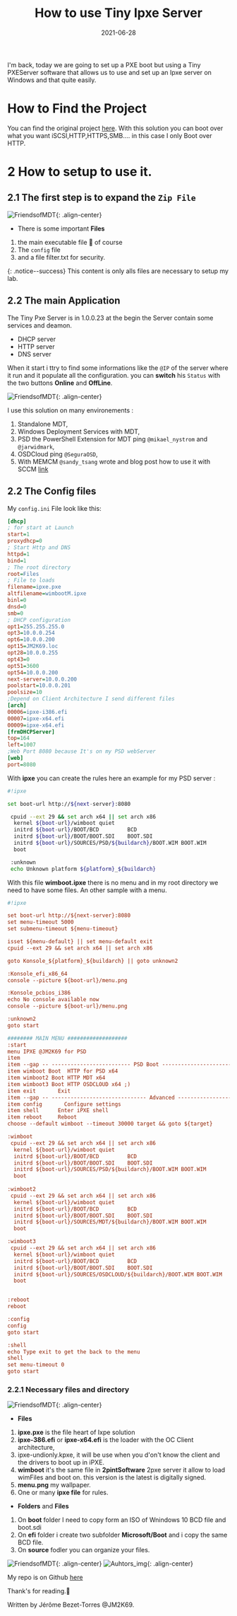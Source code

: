 ﻿---
layout: single
title: "How to use Tiny Ipxe Server"
date: 2021-06-28
tags: 
  - OSD
  - IPxe
  - MDT
  - 'Microsoft Deployment Toolkit'
  - OSDCLOUD
  - MEMCM
categories:
  - Powershell
  - OSD
published: true
comments: true
author_profile: true
header:
  teaserlogo:
  teaser: ''
  image: img/headers/mountain03_1920x500.jpg
  caption:
gallery:

  - image_path: ''
    url: ''
    title: ''
toc: true
toc_sticky: true
toc_label: "Table of content"
---


I'm back, today we are going to set up a PXE boot but using a Tiny PXEServer software that allows us to use and set up an Ipxe server on Windows and that quite easily. 

# How to Find the Project

You can find the original project [here](https://github.com/erwan2212/tinypxeserver). With this solution you can boot over what you want iSCSI,HTTP,HTTPS,SMB.... in this case I only Boot over HTTP.


# 2 How to setup to use it.

## 2.1 The **first step** is to expand the `Zip File`

![FriendsofMDT](/img/Ipxe.png){: .align-center}

* There is some important **Files**

1. the main executable file 🤣 of course
1. The `config` file
1. and a file filter.txt for security.


{: .notice--success}
This content is only alls files are necessary to setup my lab.

## 2.2 The main Application

The Tiny Pxe Server is in 1.0.0.23 at the begin the Server contain some services and deamon.
* DHCP server
* HTTP server
* DNS server

When it start i ttry to find some informations like the `@IP` of the server where it run and it populate all the configuration. you can **switch** his `Status` with the two buttons **Online** and **OffLine**.

![FriendsofMDT](/img/Ipxe2.png){: .align-center}

I use this solution on many environements :

1. Standalone MDT,
1. Windows Deployment Services with MDT,
1. PSD the PowerShell Extension for MDT ping `@mikael_nystrom` and `@jarwidmark`,
1. OSDCloud ping `@SeguraOSD`,
1. With MEMCM `@sandy_tsang` wrote and blog post how to use it with SCCM [link](https://sandyzeng.com/ipxe-sccm/)

## 2.2 The Config files

My `config.ini` File look like this:

```ini
[dhcp]
; for start at Launch
start=1
proxydhcp=0
; Start Http and DNS
httpd=1
bind=1
; The root directory
root=Files
; File to loads
filename=ipxe.pxe
altfilename=wimbootM.ipxe
binl=0
dnsd=0
smb=0
; DHCP configuration
opt1=255.255.255.0
opt3=10.0.0.254
opt6=10.0.0.200
opt15=JM2K69.loc
opt28=10.0.0.255
opt43=0
opt51=3600
opt54=10.0.0.200
next-server=10.0.0.200
poolstart=10.0.0.201
poolsize=10
;Depend on Client Architecture I send different files
[arch]
00006=ipxe-i386.efi
00007=ipxe-x64.efi
00009=ipxe-x64.efi
[frmDHCPServer]
top=164
left=1007
;Web Port 8080 because It's on my PSD webServer
[web]
port=8080
```

With **ipxe** you can create the rules here an example for my PSD server :
```bash
#!ipxe

set boot-url http://${next-server}:8080

 cpuid --ext 29 && set arch x64 || set arch x86
  kernel ${boot-url}/wimboot quiet
  initrd ${boot-url}/BOOT/BCD         BCD
  initrd ${boot-url}/BOOT/BOOT.SDI    BOOT.SDI
  initrd ${boot-url}/SOURCES/PSD/${buildarch}/BOOT.WIM BOOT.WIM
  boot

 :unknown
 echo Unknown platform ${platform}_${buildarch}
```
With this file **wimboot.ipxe** there is no menu and in my root directory we need to have some files. An other sample with a menu.

```ini
#!ipxe

set boot-url http://${next-server}:8080
set menu-timeout 5000
set submenu-timeout ${menu-timeout}

isset ${menu-default} || set menu-default exit
cpuid --ext 29 && set arch x64 || set arch x86

goto Konsole_${platform}_${buildarch} || goto unknown2

:Konsole_efi_x86_64
console --picture ${boot-url}/menu.png 

:Konsole_pcbios_i386
echo No console available now
console --picture ${boot-url}/menu.png 

:unknown2
goto start

######## MAIN MENU ###################
:start
menu IPXE @JM2K69 for PSD
item
item --gap -- ------------------------- PSD Boot ------------------------------------------
item wimboot Boot  HTTP for PSD x64
item wimboot2 Boot HTTP MDT x64
item wimboot3 Boot HTTP OSDCLOUD x64 ;)
item exit       Exit 
item --gap -- ------------------------------ Advanced -------------------------------------
item config       Configure settings
item shell      Enter iPXE shell
item reboot     Reboot
choose --default wimboot --timeout 30000 target && goto ${target}

:wimboot
 cpuid --ext 29 && set arch x64 || set arch x86
  kernel ${boot-url}/wimboot quiet
  initrd ${boot-url}/BOOT/BCD         BCD
  initrd ${boot-url}/BOOT/BOOT.SDI    BOOT.SDI
  initrd ${boot-url}/SOURCES/PSD/${buildarch}/BOOT.WIM BOOT.WIM
  boot
  
:wimboot2
 cpuid --ext 29 && set arch x64 || set arch x86
  kernel ${boot-url}/wimboot quiet
  initrd ${boot-url}/BOOT/BCD         BCD
  initrd ${boot-url}/BOOT/BOOT.SDI    BOOT.SDI
  initrd ${boot-url}/SOURCES/MDT/${buildarch}/BOOT.WIM BOOT.WIM
  boot

:wimboot3
 cpuid --ext 29 && set arch x64 || set arch x86
  kernel ${boot-url}/wimboot quiet
  initrd ${boot-url}/BOOT/BCD         BCD
  initrd ${boot-url}/BOOT/BOOT.SDI    BOOT.SDI
  initrd ${boot-url}/SOURCES/OSDCLOUD/${buildarch}/BOOT.WIM BOOT.WIM
  boot


:reboot
reboot

:config
config
goto start

:shell
echo Type exit to get the back to the menu
shell
set menu-timeout 0
goto start

```

### 2.2.1 Necessary files and directory

![FriendsofMDT](/img/Ipxe3.png){: .align-center}


* **Files**

1. **ipxe.pxe** is the file heart of Ixpe solution
1. **ipxe-386.efi** or **ipxe-x64.efi** is the loader with the OC Client architecture,
1. ipxe-undionly.kpxe, it will be use when you d'on't know the client and the drivers to boot up in iPXE.
1. **wimboot** it's the same file in **2pintSoftware** 2pxe server it allow to load wimFiles and boot on. this version is the latest is digitally signed.
1. **menu.png** my wallpaper.
1. One or many **ipxe file** for rules.
 
* **Folders** and **Files** 

1. On **boot** folder I need to copy form an ISO of Wnindows 10 BCD file and boot.sdi
1. On **efi** folder i create two subfolder **Microsoft/Boot** and i copy the same BCD file.
1. On **source** fodler you can organize your files.


![FriendsofMDT](/img/Ipxe4.png){: .align-center}
![Auhtors_img](/img/Git1.png){: .align-center}

My repo is on Github [here](https://github.com/JM2K69/Tiny_iPXE.git)


Thank's for reading.🤗

Written by Jérôme Bezet-Torres @JM2K69.
